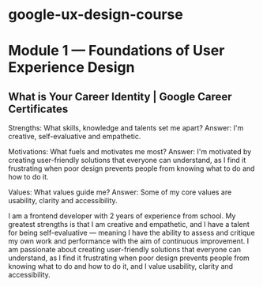 # google-ux-design-course

# Module 1 — Foundations of User Experience Design

## What is Your Career Identity | Google Career Certificates

Strengths: What skills, knowledge and talents set me apart?
Answer: I'm creative, self-evaluative and empathetic.

Motivations: What fuels and motivates me most?
Answer: I'm motivated by creating user-friendly solutions that everyone can understand, as I find it frustrating when poor design prevents people from knowing what to do and how to do it.

Values: What values guide me?
Answer: Some of my core values are usability, clarity and accessibility.

I am a frontend developer with 2 years of experience from school.
My greatest strengths is that I am creative and empathetic, and I have a talent for being self-evaluative — meaning I have the ability to assess and critique my own work and performance with the aim of continuous improvement.
I am passionate about creating user-friendly solutions that everyone can understand, as I find it frustrating when poor design prevents people from knowing what to do and how to do it, and I value usability, clarity and accessibility.
